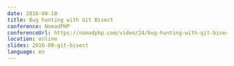 ```yaml
---
date: 2016-08-18
title: Bug hunting with Git Bisect
conference: NomadPHP
conferenceUrl: https://nomadphp.com/video/24/bug-hunting-with-git-bisect
location: online
slides: 2016-08-git-bisect
language: en
---
```


